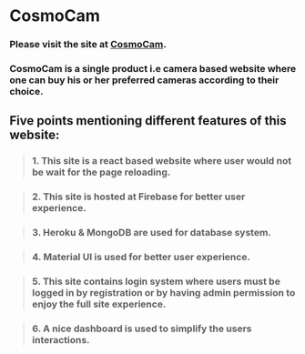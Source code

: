 # CosmoCam 

### Please visit the site at  [**CosmoCam**](https://cosmocam-9fd06.web.app/explore).

### CosmoCam is a single product i.e camera based website where one can buy his or her preferred cameras according to their choice.

## Five points mentioning different features of this website:

> ### 1. This site is a react based website where user would not be wait for the page reloading.

> ### 2. This site is hosted at Firebase for better user experience.

> ### 3. Heroku & MongoDB are used for database system. 

> ### 4. Material UI is used for better user experience.  

> ### 5. This site contains login system where users must be logged in by registration or by having admin permission to enjoy the full site experience.

> ### 6. A nice dashboard is used to simplify the users interactions. 
